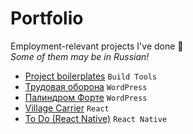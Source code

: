# Portfolio
Employment-relevant projects I've done :briefcase:  
_Some of them may be in Russian!_

- [Project boilerplates](https://github.com/slamach/project-boilerplates) `Build Tools`
- [Трудовая оборона](https://oborona.media) `WordPress`
- [Палиндром Форте](https://palindrome.media/forte) `WordPress`
- [Village Carrier](https://github.com/slamach/village-carrier) `React`
- [To Do (React Native)](https://github.com/slamach/react-native-todo-app) `React Native`
